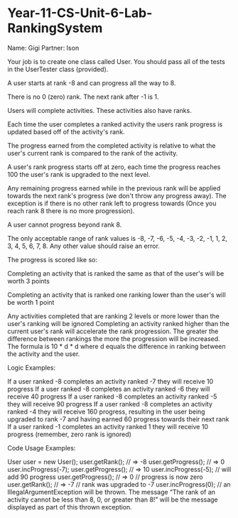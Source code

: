 # Year-11-CS-Unit-6-Lab-RankingSystem
Name: Gigi
Partner: Ison

Your job is to create one class called User.
You should pass all of the tests in the UserTester class (provided).


A user starts at rank -8 and can progress all the way to 8.

There is no 0 (zero) rank. The next rank after -1 is 1.

Users will complete activities. These activities also have ranks.

Each time the user completes a ranked activity the users rank progress is updated based off of the activity's rank.

The progress earned from the completed activity is relative to what the user's current rank is compared to the rank of the activity.

A user's rank progress starts off at zero, each time the progress reaches 100 the user's rank is upgraded to the next level.

Any remaining progress earned while in the previous rank will be applied towards the next rank's progress (we don't throw any progress away). The exception is if there is no other rank left to progress towards (Once you reach rank 8 there is no more progression).

A user cannot progress beyond rank 8.

The only acceptable range of rank values is -8, -7, -6, -5, -4, -3, -2, -1, 1, 2, 3, 4, 5, 6, 7, 8. Any other value should raise an error.

The progress is scored like so:

Completing an activity that is ranked the same as that of the user's will be worth 3 points

Completing an activity that is ranked one ranking lower than the user's will be worth 1 point

Any activities completed that are ranking 2 levels or more lower than the user's ranking will be ignored
Completing an activity ranked higher than the current user's rank will accelerate the rank progression. The greater the difference between rankings the more the progression will be increased. The formula is 10 * d * d where d equals the difference in ranking between the activity and the user.

Logic Examples:

If a user ranked -8 completes an activity ranked -7 they will receive 10 progress
If a user ranked -8 completes an activity ranked -6 they will receive 40 progress
If a user ranked -8 completes an activity ranked -5 they will receive 90 progress
If a user ranked -8 completes an activity ranked -4 they will receive 160 progress, resulting in the user being upgraded to rank -7 and having earned 60 progress towards their next rank
If a user ranked -1 completes an activity ranked 1 they will receive 10 progress (remember, zero rank is ignored)

Code Usage Examples:

User user = new User();
user.getRank(); // => -8
user.getProgress(); // => 0
user.incProgress(-7);
user.getProgress(); // => 10
user.incProgress(-5); // will add 90 progress
user.getProgress(); // => 0 // progress is now zero
user.getRank(); // => -7 // rank was upgraded to -7
user.incProgress(0); // an IllegalArgumentException will be thrown. The message “The rank of an activity cannot be less than 8, 0, or greater than 8!” will be the message displayed as part of this thrown exception. 
